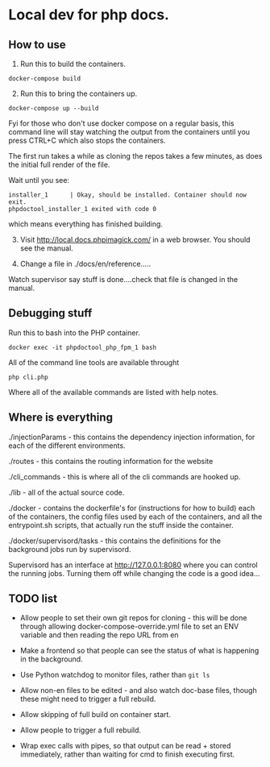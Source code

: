 
# Local dev for php docs.


## How to use


1. Run this to build the containers.
```
docker-compose build
```


2. Run this to bring the containers up.
```
docker-compose up --build
```

Fyi for those who don't use docker compose on a regular basis, this command line will stay watching the output from the containers until you press CTRL+C which also stops the containers.

The first run takes a while as cloning the repos takes a few minutes, as does the initial full render of the file.

Wait until you see: 
```
installer_1      | Okay, should be installed. Container should now exit.
phpdoctool_installer_1 exited with code 0
```

which means everything has finished building.


3. Visit http://local.docs.phpimagick.com/ in a web browser. You should see the manual.


3. Change a file in ./docs/en/reference.....

Watch supervisor say stuff is done....check that file is changed in the manual.


## Debugging stuff

Run this to bash into the PHP container.

```
docker exec -it phpdoctool_php_fpm_1 bash
```

All of the command line tools are available throught  
```
php cli.php
```

Where all of the available commands are listed with help notes.



## Where is everything

./injectionParams - this contains the dependency injection information, for each of the different environments.

./routes - this contains the routing information for the website

./cli_commands - this is where all of the cli commands are hooked up.
 
./lib - all of the actual source code. 
 
./docker - contains the dockerfile's for (instructions for how to build) each of the containers, the config files used by each of the containers, and all the entrypoint.sh scripts, that actually run the stuff inside the container.

./docker/supervisord/tasks - this contains the definitions for the background jobs run by supervisord. 
 
 
Supervisord has an interface at http://127.0.0.1:8080 where you can control the running jobs. Turning them off while changing the code is a good idea...
  
 
## TODO list

* Allow people to set their own git repos for cloning - this will be done through allowing docker-compose-override.yml file to set an ENV variable and then reading the repo URL from en

* Make a frontend so that people can see the status of what is happening in the background.

* Use Python watchdog to monitor files, rather than `git ls`

* Allow non-en files to be edited - and also watch doc-base files, though these might need to trigger a full rebuild.

* Allow skipping of full build on container start.

* Allow people to trigger a full rebuild.

* Wrap exec calls with pipes, so that output can be read + stored immediately, rather than waiting for cmd to finish executing first.

